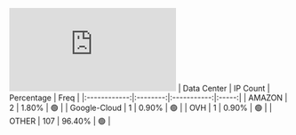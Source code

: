 ![Diagramm](https://github.com/obajay/StateSync-snapshots/blob/main/Projects/Ojo/1/README.md)
| Data Center | IP Count | Percentage | Freq |
|:------------:|:--------:|:-----------:|:-----:|
| AMAZON | 2 | 1.80% | 🟢 |
| Google-Cloud | 1 | 0.90% | 🟢 |
| OVH | 1 | 0.90% | 🟢 |
| OTHER | 107 | 96.40% | 🟢 |